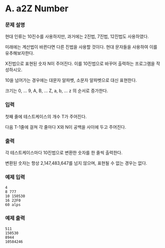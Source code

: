 
# A. a2Z Number

### 문제 설명

현대 인류는 10진수를 사용하지만, 과거에는 2진법, 7진법, 12진법도 사용하였다.

미래에는 계산법이 바뀐다면 다른 진법을 사용할 것이다. 현대 문자들을 사용하여 이를 유추해보자한다.

X진법으로 표현된 숫자 N이 주어진다. 이를 10진법으로 바꾸어 출력하는 프로그램을 작성하시오.

10을 넘어가는 경우에는 대문자 알파벳, 소문자 알파벳으로 대신 표현한다.

크기는 0, ... 9, A, B, ... Z, a, b, ... z 의 순서로 증가한다.

### 입력

첫째 줄에 테스트케이스의 개수 T가 주어진다.

다음 T-1줄에 걸쳐 각 줄마다 X와 N이 공백을 사이에 두고 주어진다.

### 출력

각 테스트케이스마다 10진법으로 변환한 숫자를 한 줄씩 출력한다.

변환된 숫자는 항상 2,147,483,647를 넘지 않으며, 표현될 수 없는 경우는 없다.

### 예제 입력
```
4
8 777
10 150530
16 22F0
60 alps
```

### 예제 출력
```
511
150530
8944
10584246
```
